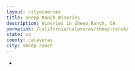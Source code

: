 ```yaml
---
layout: citywineries
title: Sheep Ranch Wineries
description: Wineries in Sheep Ranch, CA
permalink: /california/calaveras/sheep-ranch/
state: ca
county: calaveras
city: sheep ranch
---
```

-
